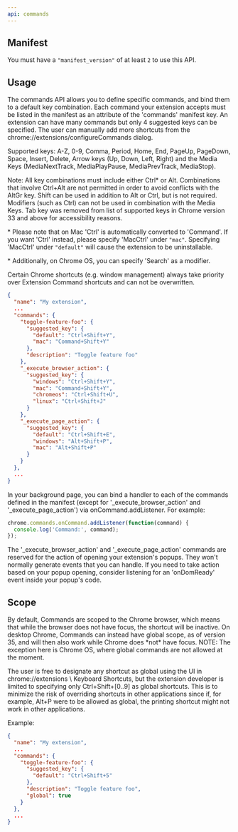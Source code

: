 ```yaml
---
api: commands
---
```


## Manifest

You must have a `"manifest_version"` of at least `2` to use this API.

## Usage

The commands API allows you to define specific commands, and bind them to a default key combination.
Each command your extension accepts must be listed in the manifest as an attribute of the 'commands'
manifest key. An extension can have many commands but only 4 suggested keys can be specified. The
user can manually add more shortcuts from the chrome://extensions/configureCommands dialog.

Supported keys: A-Z, 0-9, Comma, Period, Home, End, PageUp, PageDown, Space, Insert, Delete, Arrow
keys (Up, Down, Left, Right) and the Media Keys (MediaNextTrack, MediaPlayPause, MediaPrevTrack,
MediaStop).

Note: All key combinations must include either Ctrl\* or Alt. Combinations that involve Ctrl+Alt are
not permitted in order to avoid conflicts with the AltGr key. Shift can be used in addition to Alt
or Ctrl, but is not required. Modifiers (such as Ctrl) can not be used in combination with the Media
Keys. Tab key was removed from list of supported keys in Chrome version 33 and above for
accessibility reasons.

\* Please note that on Mac 'Ctrl' is automatically converted to 'Command'. If you want 'Ctrl'
instead, please specify 'MacCtrl' under `"mac"`. Specifying 'MacCtrl' under `"default"` will cause
the extension to be uninstallable.

\* Additionally, on Chrome OS, you can specify 'Search' as a modifier.

Certain Chrome shortcuts (e.g. window management) always take priority over Extension Command
shortcuts and can not be overwritten.

```json
{
  "name": "My extension",
  ...
  "commands": {
    "toggle-feature-foo": {
      "suggested_key": {
        "default": "Ctrl+Shift+Y",
        "mac": "Command+Shift+Y"
      },
      "description": "Toggle feature foo"
    },
    "_execute_browser_action": {
      "suggested_key": {
        "windows": "Ctrl+Shift+Y",
        "mac": "Command+Shift+Y",
        "chromeos": "Ctrl+Shift+U",
        "linux": "Ctrl+Shift+J"
      }
    },
    "_execute_page_action": {
      "suggested_key": {
        "default": "Ctrl+Shift+E",
        "windows": "Alt+Shift+P",
        "mac": "Alt+Shift+P"
      }
    }
  },
  ...
}
```

In your background page, you can bind a handler to each of the commands defined in the manifest
(except for '\_execute_browser_action' and '\_execute_page_action') via onCommand.addListener. For
example:

```js
chrome.commands.onCommand.addListener(function(command) {
  console.log('Command:', command);
});
```

The '\_execute_browser_action' and '\_execute_page_action' commands are reserved for the action of
opening your extension's popups. They won't normally generate events that you can handle. If you
need to take action based on your popup opening, consider listening for an 'onDomReady' event inside
your popup's code.

## Scope

By default, Commands are scoped to the Chrome browser, which means that while the browser does not
have focus, the shortcut will be inactive. On desktop Chrome, Commands can instead have global
scope, as of version 35, and will then also work while Chrome does \*not\* have focus. NOTE: The
exception here is Chrome OS, where global commands are not allowed at the moment.

The user is free to designate any shortcut as global using the UI in chrome://extensions \\ Keyboard
Shortcuts, but the extension developer is limited to specifying only Ctrl+Shift+\[0..9\] as global
shortcuts. This is to minimize the risk of overriding shortcuts in other applications since if, for
example, Alt+P were to be allowed as global, the printing shortcut might not work in other
applications.

Example:

```json
{
  "name": "My extension",
  ...
  "commands": {
    "toggle-feature-foo": {
      "suggested_key": {
        "default": "Ctrl+Shift+5"
      },
      "description": "Toggle feature foo",
      "global": true
    }
  },
  ...
}
```
